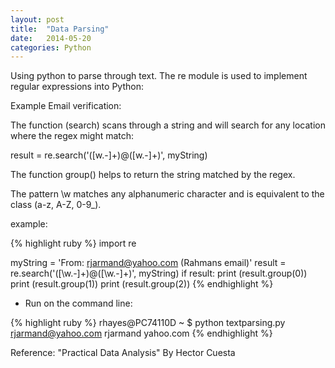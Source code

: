 ```yaml
---
layout: post
title:  "Data Parsing"
date:   2014-05-20 
categories: Python
---
```


Using python to parse through text. The re module is used to implement regular expressions into Python:

Example Email verification:

The function (search) scans through a string and will search for any location where the regex might match:

result = re.search('([w.-]+)@([w.-]+)', myString)

The function group() helps to return the string matched by the regex. 


The pattern \w matches any alphanumeric character and is equivalent to the class (a-z, A-Z, 0-9_).



example:


{% highlight ruby %}
import re

myString = 'From: rjarmand@yahoo.com (Rahmans email)'
result = re.search('([\w.-]+)@([\w.-]+)', myString)
if result:
    print (result.group(0))
    print (result.group(1))
    print (result.group(2))
{% endhighlight %}


- Run on the command line:

{% highlight ruby %}
rhayes@PC74110D ~
$ python textparsing.py
rjarmand@yahoo.com
rjarmand
yahoo.com
{% endhighlight %}


Reference: "Practical Data Analysis" By Hector Cuesta

